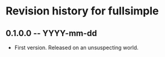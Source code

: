 # Revision history for fullsimple

## 0.1.0.0 -- YYYY-mm-dd

* First version. Released on an unsuspecting world.
